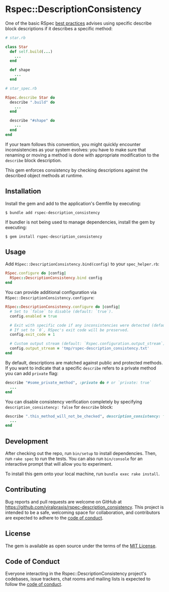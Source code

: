 # Rspec::DescriptionConsistency

One of the basic RSpec [best practices](https://www.betterspecs.org) advises using specific describe block descriptions if it describes a specific method:

```ruby
# star.rb

class Star
  def self.build(...)
    ...
  end

  def shape
    ...
  end
```

```ruby
# star_spec.rb

RSpec.describe Star do
  describe ".build" do
    ...
  end

  describe "#shape" do
    ...
  end
end
```

If your team follows this convention, you might quickly encounter inconsistencies as your system evolves: you have to make sure that renaming or moving a method is done with appropriate modification to the `describe` block description.

This gem enforces consistency by checking descriptions against the described object methods at runtime.

## Installation

Install the gem and add to the application's Gemfile by executing:

    $ bundle add rspec-description_consistency

If bundler is not being used to manage dependencies, install the gem by executing:

    $ gem install rspec-description_consistency

## Usage

Add `RSpec::DescriptionConsistency.bind(config)` to your `spec_helper.rb`:

```ruby
RSpec.configure do |config|
  RSpec::DescriptionConsistency.bind config
end
```

You can provide additional configuration via `RSpec::DescriptionConsistency.configure`:

```ruby
RSpec::DescriptionConsistency.configure do |config|
  # Set to `false` to disable (default: `true`).
  config.enabled = true

  # Exit with specific code if any inconsistencies were detected (default: `0`).
  # If set to `0`, RSpec's exit code will be preserved.
  config.exit_code = 1

  # Custom output stream (default: `Rspec.configuration.output_stream`).
  config.output_stream = 'tmp/rspec-description_consistency.txt'
end
```

By default, descriptions are matched against public and protected methods. If you want to indicate that a specific `describe` refers to a private method you can add `private` flag:

```ruby
describe "#some_private_method", :private do # or `private: true`
  ...
end
```

You can disable consistency verification completely by specifying `description_consistency: false` for `describe` block:

```ruby
describe ".this_method_will_not_be_checked", description_consistency: false do
  ...
end
```

## Development

After checking out the repo, run `bin/setup` to install dependencies. Then, run `rake spec` to run the tests. You can also run `bin/console` for an interactive prompt that will allow you to experiment.

To install this gem onto your local machine, run `bundle exec rake install`.

## Contributing

Bug reports and pull requests are welcome on GitHub at https://github.com/viralpraxis/rspec-description_consistency. This project is intended to be a safe, welcoming space for collaboration, and contributors are expected to adhere to the [code of conduct](https://github.com/viralpraxis/rspec-description_consistency/blob/main/CODE_OF_CONDUCT.md).

## License

The gem is available as open source under the terms of the [MIT License](https://opensource.org/licenses/MIT).

## Code of Conduct

Everyone interacting in the Rspec::DescriptionConsistency project's codebases, issue trackers, chat rooms and mailing lists is expected to follow the [code of conduct](https://github.com/viralpraxis/rspec-description_consistency/blob/main/CODE_OF_CONDUCT.md).
